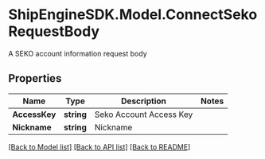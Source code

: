 # ShipEngineSDK.Model.ConnectSekoRequestBody
A SEKO account information request body

## Properties

Name | Type | Description | Notes
------------ | ------------- | ------------- | -------------
**AccessKey** | **string** | Seko Account Access Key | 
**Nickname** | **string** | Nickname | 

[[Back to Model list]](../../README.md#documentation-for-models) [[Back to API list]](../../README.md#documentation-for-api-endpoints) [[Back to README]](../../README.md)

